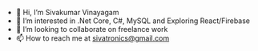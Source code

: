 - 👋 Hi, I’m Sivakumar Vinayagam
- 👀 I’m interested in .Net Core, C#, MySQL and Exploring React/Firebase
- 💞️ I’m looking to collaborate on freelance work
- 📫 How to reach me at sivatronics@gmail.com

<!---
Sivatronics/Sivatronics is a ✨ special ✨ repository because its `README.md` (this file) appears on your GitHub profile.
You can click the Preview link to take a look at your changes.
--->
